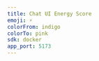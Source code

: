 ```yaml
---
title: Chat UI Energy Score
emoji: ⚡
colorFrom: indigo
colorTo: pink
sdk: docker
app_port: 5173
---
```

